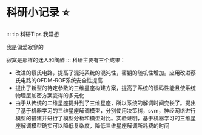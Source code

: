# 科研小记录 :star:
::: tip 科研Tips
我常想

我是偏爱寂寥的

寂寞是那样的迷人和陶醉
:::
科研主要有三个成果：
- 改进的蔡氏电路，提高了混沌系统的混沌性，密钥的随机性增加。应用改进蔡氏电路的OFDM-ROF系统安全性提高
- 提出了新型的待定参数的三维星座构建方案，提高了系统的误码性能且使系统物理层加密方案变得的多元化
- 由于从传统的二维星座提升到了三维星座，所以系统的解调时间变长了。提出了基于机器学习的三维星座解调模型，分别使用决策树，svm，神经网络进行模型的搭建并进行了模型分析和模型对比。实验证明，基于机器学习的三维星座解调模型确实可以降低复杂度，降低三维星座解调所耗费的时间